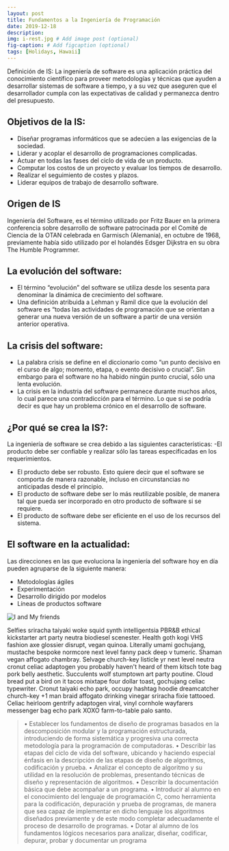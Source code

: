 ```yaml
---
layout: post
title: Fundamentos a la Ingeniería de Programación
date: 2019-12-18
description: 
img: i-rest.jpg # Add image post (optional)
fig-caption: # Add figcaption (optional)
tags: [Holidays, Hawaii]
---
```

Definición de IS: 
La ingeniería de software es una aplicación práctica del conocimiento científico para proveer metodologías y técnicas que ayuden a desarrollar sistemas de software a tiempo, y a su vez que aseguren que el desarrollador cumpla con las expectativas de calidad y permanezca dentro del presupuesto.

## Objetivos de la IS:
* Diseñar programas informáticos que se adecúen a las exigencias de la sociedad.
* Liderar y acoplar el desarrollo de programaciones complicadas.
* Actuar en todas las fases del ciclo de vida de un producto.
* Computar los costos de un proyecto y evaluar los tiempos de desarrollo.
* Realizar el seguimiento de costes y plazos.
* Liderar equipos de trabajo de desarrollo software.

## Origen de IS
Ingeniería del Software, es el término utilizado por Fritz Bauer en la primera conferencia sobre desarrollo de software patrocinada por el Comité de Ciencia de la OTAN celebrada en Garmisch (Alemania), en octubre de 1968, previamente había sido utilizado por el holandés Edsger Dijkstra en su obra The Humble Programmer.

## La evolución del software:
* El término “evolución” del software se utiliza desde los sesenta para denominar la dinámica de crecimiento del software.
* Una definición atribuida a Lehman y Ramil dice que la evolución del software es “todas las actividades de programación que se orientan a generar una nueva versión de un software a partir de una versión anterior operativa.

## La crisis del software:
* La palabra crisis se define en el diccionario como “un punto decisivo en el curso de algo; momento, etapa, o evento decisivo o crucial”. Sin embargo para el software no ha habido ningún punto crucial, sólo una lenta evolución.
* La crisis en la industria del software permanece durante muchos años, lo cual parece una contradicción para el término. Lo que si se podría decir es que hay un problema crónico en el desarrollo de software.

## ¿Por qué se crea la IS?:
La ingeniería de software se crea debido a las siguientes características: -El producto debe ser confiable y realizar sólo las tareas especificadas en los requerimientos.
* El producto debe ser robusto. Esto quiere decir que el software se comporta de manera razonable, incluso en circunstancias no anticipadas desde el principio.
* El producto de software debe ser lo más reutilizable posible, de manera tal que pueda ser incorporado en otro producto de software si se requiere.
* El producto de software debe ser eficiente en el uso de los recursos del sistema.

## El software en la actualidad:
Las direcciones en las que evoluciona la ingeniería del software hoy en día pueden agruparse de la siguiente manera:
* Metodologías ágiles
* Experimentación
* Desarrollo dirigido por modelos
* Líneas de productos software

![I and My friends]({{site.baseurl}}/assets/img/we-in-rest.jpg)

Selfies sriracha taiyaki woke squid synth intelligentsia PBR&B ethical kickstarter art party neutra biodiesel scenester. Health goth kogi VHS fashion axe glossier disrupt, vegan quinoa. Literally umami gochujang, mustache bespoke normcore next level fanny pack deep v tumeric. Shaman vegan affogato chambray. Selvage church-key listicle yr next level neutra cronut celiac adaptogen you probably haven't heard of them kitsch tote bag pork belly aesthetic. Succulents wolf stumptown art party poutine. Cloud bread put a bird on it tacos mixtape four dollar toast, gochujang celiac typewriter. Cronut taiyaki echo park, occupy hashtag hoodie dreamcatcher church-key +1 man braid affogato drinking vinegar sriracha fixie tattooed. Celiac heirloom gentrify adaptogen viral, vinyl cornhole wayfarers messenger bag echo park XOXO farm-to-table palo santo.

>• Establecer los fundamentos de diseño de programas basados en la descomposición modular y la programación estructurada, introduciendo de forma sistemática y progresiva una correcta metodología para la programación de computadoras.
• Describir las etapas del ciclo de vida del software, ubicando y haciendo especial énfasis en la descripción de las etapas de diseño de algoritmos, codificación y prueba.
• Analizar el concepto de algoritmo y su utilidad en la resolución de problemas, presentando técnicas de diseño y representación de algoritmos.
• Describir la documentación básica que debe acompañar a un programa.
• Introducir al alumno en el conocimiento del lenguaje de programación C, como herramienta para la codificación, depuración y prueba de programas, de manera que sea capaz de implementar en dicho lenguaje los algoritmos diseñados previamente y de este modo completar adecuadamente el proceso de desarrollo de programas.
• Dotar al alumno de los fundamentos lógicos necesarios para analizar, diseñar, codificar, depurar, probar y documentar un programa
